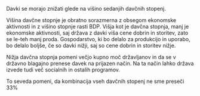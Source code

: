 Davki se morajo znižati glede na višino sedanjih davčnih stopenj.

Višina davčne stopnje je obratno sorazmerna z obsegom ekonomske aktivnosti in z višino stopnje rasti BDP. Višja kot je davčna stopnja, manj je ekonomske aktivnosti, saj država z davki viša cene dobrin in storitev, zato se le-teh manj proda. Gospodarstvo, ki bo delalo za produkcijo in uporabo, bo delalo boljše, če so davki nižji, saj so cene dobrin in storitev nižje.

Nižja davčna stopnja pomeni večjo kupno moč državljanov in da se v državno blagajno prenese davek na prijazen način. Na ta način lahko država izvede tudi več socialnih in ostalih programov.

To seveda pomeni, da kombinacija vseh davčnih stopenj ne sme preseči 33%

